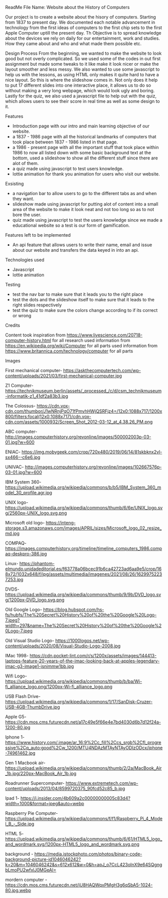 ReadMe File
Name: Website about the History of Computers

Our project is to create a website about the hisory of computers. Starting from 1837 to present day.
We documented each notable advancement in technology from the first ideas of computers to the first chip sets to the first Apple Computer uptill the present day. Th Objective is to spread knowledge about the devices we rely on daily for our entertainment, work and studies. How they came about and who and what made them possible etc.

Design Process
From the beginning, we wanted to make the website to look good but not overly complicated. So we used some of the codes in out first assignment but made some tweaks to it like make it look nicer or make the layout smoother and less messy. We also wanted to use some javascript to help us with the lessons, as using HTML only makes it quite hard to have a nice layout. So this is where the slideshow comes in. Not only does it help to put 17 different slides into one interactive place, it allows us to do so without making a very long webpage, which would look ugly and boring. Lastly for the quiz, we also used a javascript file to help out with the quiz, which allows users to see their score in real time as well as some design to it. 

Features
- Introduction page with our intro and main learning objective of our website.
- a 1837 - 1986 page with all the historical landmarks of computers that took place between 1837 - 1986 listed in that page.
- a 1986 - present page with all the important stuff that took place within 1986 to now all listed down with some basic background text at the    bottom, used a slideshow to show all the different stuff since there are alot of them.
- a quiz made using javascript to test users knowledge.
- lottie animation for thank you animation for users who visit our website.

Exsisting 
- a navigation bar to allow users to go to the different tabs as and when they want.
- slideshow made using javascript for putting alot of content into a small area of the website to make it look neat and not too long so as to not bore the user.
- quiz made using javascript to test the users knowledge since we made a educational website so a test is our form of gamification.

Features left to be implemented
- An api feature that allows users to write their name, email and issue about our website and transfers the data keyed in into an api.

Technologies used

- Javascript
- lottie animation

Testing
- test the nav bar to make sure that it leads you to the right place
- test the dots and  the slideshow itself to make sure that it leads to the right slides respectively
- test the quiz to make sure the colors change according to if its correct or wrong

Credits

Content
took inspiration from https://www.livescience.com/20718-computer-history.html for all research
used information from https://en.wikipedia.org/wiki/Computer for all parts
used information from https://www.britannica.com/technology/computer for all parts

Images

First mechanical computer- https://askthecomputertech.com/wp-content/uploads/2021/03/first-mechanical-computer.jpg

Z1 Computer- https://technikmuseum.berlin/assets/_processed_/c/d/csm_technikmuseum-informatik-z1_41df2a83b3.jpg

The Colossus- https://cdn.vox-cdn.com/thumbor/J1wNRnjPqO71fPmvhHWjQSRFjz4=/12x0:1088x717/1200x800/filters:focal(12x0:1088x717)/cdn.vox-cdn.com/assets/1000932/Screen_Shot_2012-03-12_at_4.38.26_PM.png

ABC computer- http://images.computerhistory.org/revonline/images/500002003p-03-01.jpg?w=600

ENIAC- https://img.mobygeek.com/crop/720x480/2019/06/14/81skbknx2vl-sx466--c6e6.jpg

UNIVAC- http://images.computerhistory.org/revonline/images/102667576p-03-01.jpg?w=600

IBM System 360- https://upload.wikimedia.org/wikipedia/commons/b/b5/IBM_System_360_model_30_profile.agr.jpg

UNIX logo- https://upload.wikimedia.org/wikipedia/commons/thumb/6/6e/UNIX_logo.svg/2560px-UNIX_logo.svg.png

Microsoft old logo- https://inteng-storage.s3.amazonaws.com/images/APRIL/sizes/Microsoft_logo_02_resize_md.jpg

COMPAQ- https://images.computerhistory.org/timeline/timeline_computers_1986.compaq-deskpro-386.jpg

Linux- https://phantom-elmundo.unidadeditorial.es/f63778a06bcec91b6ca42723ad6aa9e5/crop/168x72/1032x648/f/jpg/assets/multimedia/imagenes/2021/08/26/16299752237253.jpg

DVDS- https://upload.wikimedia.org/wikipedia/commons/thumb/9/9b/DVD_logo.svg/1200px-DVD_logo.svg.png

Old Google Logo- https://blog.hubspot.com/hs-fs/hubfs/The%20Secret%20History%20of%20the%20Google%20Logo-7.jpeg?width=297&name=The%20Secret%20History%20of%20the%20Google%20Logo-7.jpeg

Old Visual Studio Logo- https://1000logos.net/wp-content/uploads/2020/08/Visual-Studio-Logo-2008.jpg

IMac 1998- https://cdn.pocket-lint.com/r/s/1200x/assets/images/144413-laptops-feature-20-years-of-the-imac-looking-back-at-apples-legendary-imac-g3-image1-jsnimmw1bb.jpg

Wifi Logo- https://upload.wikimedia.org/wikipedia/commons/thumb/b/ba/Wi-fi_alliance_logo.png/1200px-Wi-fi_alliance_logo.png

USB Flash Drive- https://upload.wikimedia.org/wikipedia/commons/1/17/SanDisk-Cruzer-USB-4GB-ThumbDrive.jpg

Apple G5- https://cdn.mos.cms.futurecdn.net/a17c49e5f66e4e7bd4030d6b7d12f24a-1200-80.jpg

Iphone 1- https://www.history.com/.image/ar_16:9%2Cc_fill%2Ccs_srgb%2Cfl_progressive%2Cq_auto:good%2Cw_1200/MTU4NDAzMTAyNTAyODIzODcx/iphone-74961462.jpg

Gen 1 Macbook air- https://upload.wikimedia.org/wikipedia/commons/thumb/2/2a/MacBook_Air_1b.jpg/220px-MacBook_Air_1b.jpg

Roadrunner Supercomputer- https://www.extremetech.com/wp-content/uploads/2013/04/8599720375_90fcd52c85_b.jpg

Ipad 1- https://i.insider.com/4b609a2c00000000005c83d4?width=1000&format=jpeg&auto=webp

Raspberry Pie Computer- https://upload.wikimedia.org/wikipedia/commons/f/f1/Raspberry_Pi_4_Model_B_-_Side.jpg

HTML 5- https://upload.wikimedia.org/wikipedia/commons/thumb/6/61/HTML5_logo_and_wordmark.svg/1200px-HTML5_logo_and_wordmark.svg.png

background - https://media.istockphoto.com/photos/binary-code-background-picture-id1046046242?k=20&m=1046046242&s=612x612&w=0&h=apJ_o7CcL423oInX9e64SQgngbLmoPU2wfxlJ0MGeAI=

mordern computer - https://cdn.mos.cms.futurecdn.net/jU8HAQWqxPMgH3g6qSbA5-1024-80.jpg.webp



